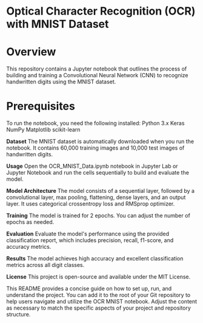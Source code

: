 # Optical Character Recognition (OCR) with MNIST Dataset
# Overview

This repository contains a Jupyter notebook that outlines the process of building and training a Convolutional Neural Network (CNN) to recognize handwritten digits using the MNIST dataset.

# Prerequisites

To run the notebook, you need the following installed:
Python 3.x
Keras
NumPy
Matplotlib
scikit-learn

**Dataset**
The MNIST dataset is automatically downloaded when you run the notebook. It contains 60,000 training images and 10,000 test images of handwritten digits.

**Usage**
Open the OCR_MNIST_Data.ipynb notebook in Jupyter Lab or Jupyter Notebook and run the cells sequentially to build and evaluate the model.

**Model Architecture**
The model consists of a sequential layer, followed by a convolutional layer, max pooling, flattening, dense layers, and an output layer. It uses categorical crossentropy loss and RMSprop optimizer.

**Training**
The model is trained for 2 epochs. You can adjust the number of epochs as needed.

**Evaluation**
Evaluate the model's performance using the provided classification report, which includes precision, recall, f1-score, and accuracy metrics.

**Results**
The model achieves high accuracy and excellent classification metrics across all digit classes.

**License**
This project is open-source and available under the MIT License.

This README provides a concise guide on how to set up, run, and understand the project. You can add it to the root of your Git repository to help users navigate and utilize the OCR MNIST notebook. Adjust the content as necessary to match the specific aspects of your project and repository structure.
